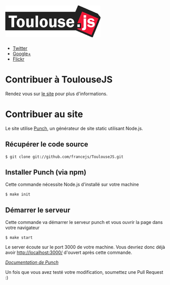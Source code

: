 # [![ToulouseJS](templates/img/toulousejs.png)](http://www.toulousejs.org/)

* [Twitter](https://twitter.com/ToulouseJS)
* [Google+](https://plus.google.com/u/0/communities/114813405129984534292)
* [Flickr](http://www.flickr.com/photos/toulousejs/)

# Contribuer à ToulouseJS

Rendez vous sur [le site](http://www.toulousejs.org/) pour plus d'informations.

# Contribuer au site

Le site utilise [Punch](http://laktek.github.com/punch/), un générateur de site static utilisant Node.js.

## Récupérer le code source

    $ git clone git://github.com/francejs/ToulouseJS.git

## Installer Punch (via npm)

Cette commande nécessite Node.js d'installé sur votre machine

    $ make init
    
## Démarrer le serveur
    
Cette commande va démarrer le serveur punch et vous ouvrir la page dans votre 
navigateur

    $ make start

Le server écoute sur le port 3000 de votre machine. Vous devriez donc déjà avoir
[http://localhost:3000/](http://localhost:3000/) d'ouvert après cette commande.

*[Documentation de Punch](https://github.com/laktek/punch/wiki)*

Un fois que vous avez testé votre modification, soumettez une Pull Request :)

